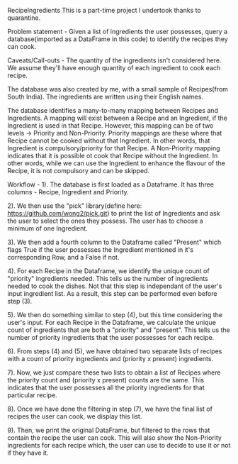 RecipeIngredients
This is a part-time project I undertook thanks to quarantine.

Problem statement - Given a list of ingredients the user possesses, query a database(imported as a DataFrame in this code) to identify the recipes they can cook.

Caveats/Call-outs - The quantity of the ingredients isn't considered here. We assume they'll have enough quantity of each ingredient to cook each recipe.

The database was also created by me, with a small sample of Recipes(from South India). The ingredients are written using their English names.

The database identifies a many-to-many mapping between Recipes and Ingredients. A mapping will exist between a Recipe and an Ingredient, if the Ingredient is used in that Recipe. However, this mapping can be of two levels -> Priority and Non-Priority. Priority mappings are these where that Recipe cannot be cooked without that Ingredient. In other words, that Ingredient is compulsory/priority for that Recipe. A Non-Priority mapping indicates that it is possible ot cook that Recipe without the Ingredient. In other words, while we can use the Ingredient to enhance the flavour of the Recipe, it is not compulsory and can be skipped.

Workflow - 1). The database is first loaded as a Dataframe. It has three columns - Recipe, Ingredient and Priority.

2). We then use the "pick" library(define here: https://github.com/wong2/pick.git) to print the list of Ingredients and ask the user to select the ones they possess. The user has to choose a minimum of one Ingredient.

3). We then add a fourth column to the Dataframe called "Present" which flags True if the user possesses the Ingredient mentioned in it's corresponding Row, and a False if not.

4). For each Recipe in the Dataframe, we identify the unique count of "priority" ingredients needed. This tells us the number of ingredients needed to cook the dishes. Not that this step is independant of the user's input ingredient list. As a result, this step can be performed even before step (3).

5). We then do something similar to step (4), but this time considering the user's input. For each Recipe in the Dataframe, we calculate the unique count of ingredients that are both a "priority" and "present". This tells us the number of priority ingredients that the user possesses for each recipe.

6). From steps (4) and (5), we have obtained two separate lists of recipes with a count of priority ingredients and (priority x present) ingredients.

7). Now, we just compare these two lists to obtain a list of Recipes where the priority count and (priority x present) counts are the same. This indicates that the user possesses all the priority ingredients for that particular recipe.

8). Once we have done the filtering in step (7), we have the final list of recipes the user can cook, we display this list.

9). Then, we print the original DataFrame, but filtered to the rows that contain the recipe the user can cook. This will also show the Non-Priority ingredients for each recipe which, the user can use to decide to use it or not if they have it.

